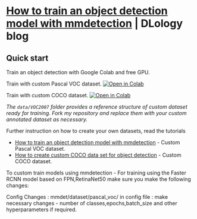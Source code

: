 # [How to train an object detection model with mmdetection](https://www.dlology.com/blog/how-to-train-an-object-detection-model-with-mmdetection/) | DLology blog

## Quick start
Train an object detection with Google Colab and free GPU.

Train with custom Pascal VOC dataset.
[![Open in Colab](https://colab.research.google.com/assets/colab-badge.svg)](https://colab.research.google.com/github/Tony607/mmdetection_object_detection_demo/blob/master/mmdetection_train_custom_data.ipynb)

Train with custom COCO dataset.
[![Open in Colab](https://colab.research.google.com/assets/colab-badge.svg)](https://colab.research.google.com/github/Tony607/mmdetection_object_detection_demo/blob/master/mmdetection_train_custom_coco_data.ipynb)

*The `data/VOC2007` folder provides a reference structure of custom dataset ready for training. Fork my repository and replace them with your custom annotated dataset as necessary.*


Further instruction on how to create your own datasets, read the tutorials
- [How to train an object detection model with mmdetection](https://www.dlology.com/blog/how-to-train-an-object-detection-model-with-mmdetection/) - Custom Pascal VOC dataset.
- [How to create custom COCO data set for object detection](https://www.dlology.com/blog/how-to-create-custom-coco-data-set-for-object-detection/) - Custom COCO dataset.


To custom train models using mmdetection - 
For training using the Faster RCNN model based on FPN,RetinaNet50 make sure you make the following changes:

Config Changes :
mmdet/dataset/pascal_voc/  in config file : make necessary changes - number of classes,epochs,batch_size and other hyperparameters if required.
